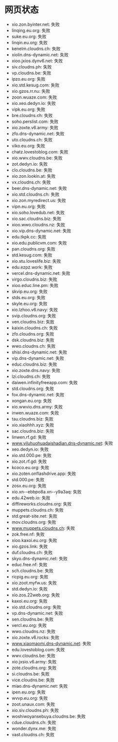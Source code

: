 # 网页状态
- xio.zon.byinter.net: 失败
- linqing.eu.org: 失败
- suke.eu.org: 失败
- linqin.eu.org: 失败
- kenelm.cloudns.ch: 失败
- xiolin.dns-dynamic.net: 失败
- xioo.jxios.dynv6.net: 失败
- siv.cloudns.ph: 失败
- vp.cloudns.be: 失败
- ipzo.eu.org: 失败
- xio.std.kesug.com: 失败
- xio.gzos.rr.nu: 失败
- zoon.wuaze.com: 失败
- xio.xeo.dedyn.io: 失败
- vipk.eu.org: 失败
- bre.cloudns.ch: 失败
- soho.perslist.com: 失败
- xio.zoxte.v6.army: 失败
- zfo.dns-dynamic.net: 失败
- uto.cloudns.ch: 失败
- viko.eu.org: 失败
- chatz.lovestoblog.com: 失败
- xio.wwv.cloudns.be: 失败
- zot.dedyn.io: 失败
- clo.cloudns.be: 失败
- xio.zon.lookin.at: 失败
- vx.cloudns.ch: 失败
- beer.dns-dynamic.net: 失败
- xio.std.cloudns.ch: 失败
- xio.zon.myredirect.us: 失败
- vipn.eu.org: 失败
- xio.soho.lovedub.net: 失败
- xio.sac.cloudns.biz: 失败
- xioo.wwo.cloudns.nz: 失败
- xio.vip.dns-dynamic.net: 失败
- edu.tkpk.cc: 失败
- xio.edu.publicvm.com: 失败
- pan.cloudns.org: 失败
- std.kesug.com: 失败
- xio.stu.loveslife.biz: 失败
- edu.ezpz.work: 失败
- vercel.dns-dynamic.net: 失败
- virgo.cloudns.biz: 失败
- xioo.educ.line.pm: 失败
- skvip.eu.org: 失败
- stds.eu.org: 失败
- skyle.eu.org: 失败
- xio.lzhoo.v6.navy: 失败
- svip.cloudns.org: 失败
- ven.cloudns.biz: 失败
- kaixin.cloudns.ch: 失败
- zfo.cloudns.org: 失败
- dsk.cloudns.biz: 失败
- wwo.cloudns.ch: 失败
- shisi.dns-dynamic.net: 失败
- vip.dns-dynamic.net: 失败
- educ.cloudns.biz: 失败
- xio.zoxte.dns.navy: 失败
- lzi.cloudns.ch: 失败
- daiwen.infinityfreeapp.com: 失败
- std.cloudns.org: 失败
- fox.dns-dynamic.net: 失败
- xongan.eu.org: 失败
- xio.wwvio.dns.army: 失败
- inwen.wuaze.com: 失败
- tau.cloudns.biz: 失败
- xio.xiaohhh.xyz: 失败
- sac.cloudns.biz: 失败
- linwen.rf.gd: 失败
- www.yiluhuohuadaishadian.dns-dynamic.net: 失败
- xeo.dedyn.io: 失败
- xio.std.000.pe: 失败
- xio.zot.rf.gd: 失败
- kcoco.eu.org: 失败
- xio.zoten.onflashdrive.app: 失败
- std.000.pe: 失败
- zosx.eu.org: 失败
- xio.xn--ebbpo8a.xn--y9a3aq: 失败
- edu.42web.io: 失败
- diffireworks.cloudns.org: 失败
- muppets.cloudns.ch: 失败
- std.great-site.net: 失败
- mov.cloudns.org: 失败
- www.muppets.cloudns.ch: 失败
- zok.free.nf: 失败
- xioo.kaxoi.eu.org: 失败
- xio.gzos.link: 失败
- duf.cloudns.ch: 失败
- skyo.dns-dynamic.net: 失败
- educ.free.nf: 失败
- sch.cloudns.be: 失败
- ricpig.eu.org: 失败
- xio.zoot.myfw.us: 失败
- std.dedyn.io: 失败
- xio.zos.22web.org: 失败
- kaxoi.eu.org: 失败
- xio.std.cloudns.org: 失败
- vp.dns-dynamic.net: 失败
- sen.cloudns.be: 失败
- vercl.eu.org: 失败
- wwo.cloudns.nz: 失败
- xio.zoxte.v6.rocks: 失败
- www.xiaomaomi.dns-dynamic.net: 失败
- edu.lovestoblog.com: 失败
- wwv.cloudns.be: 失败
- xio.jxsio.v6.army: 失败
- zote.cloudns.org: 失败
- si.cloudns.be: 失败
- vice.cloudns.be: 失败
- miao.dns-dynamic.net: 失败
- ipen.eu.org: 失败
- wvvp.eu.org: 失败
- zoot.unaux.com: 失败
- xio.siv.cloudns.ph: 失败
- woshiwoyansebuya.cloudns.be: 失败
- cdue.cloudns.ch: 失败
- wonder.dynx.me: 失败
- vast.cloudns.ch: 失败
